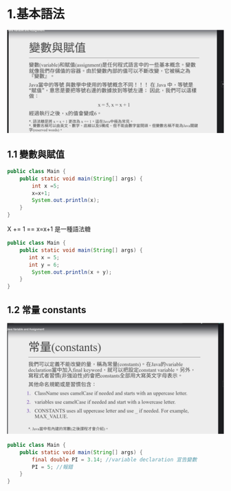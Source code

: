 # 1.基本語法
![](1.jpg)
## 1.1 變數與賦值
```java
public class Main {
    public static void main(String[] args) {
        int x =5;
        x=x+1;
        System.out.println(x);
    }
}
```

X += 1 == x=x+1 是一種語法糖

```java
public class Main {
    public static void main(String[] args) {
       int x = 5;
       int y = 6;
        System.out.println(x + y);
    }
}
```

## 1.2 常量 constants
![](2.jpg)

```java
public class Main {
    public static void main(String[] args) {
        final double PI = 3.14; //variable declaration 宣告變數
        PI = 5; //報錯
    }
}
```



